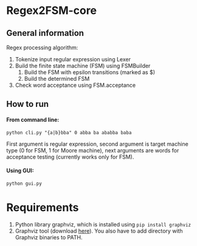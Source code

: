 # Regex2FSM-core

## General information

Regex processing algorithm:

1. Tokenize input regular expression using Lexer
2. Build the finite state machine (FSM) using FSMBuilder
    1. Build the FSM with epsilon transitions (marked as $)
    2. Build the determined FSM
3. Check word acceptance using FSM.acceptance

## How to run

#### From command line:
```
python cli.py "{a|b}bba" 0 abba ba ababba baba
```
First argument is regular expression, second argument is target machine type (0 for FSM, 1 for Moore machine), next arguments are words for acceptance testing (currently works only for FSM).

#### Using GUI:
```
python gui.py
```

# Requirements

1. Python library graphviz, which is installed using ```pip install graphviz```
2. Graphviz tool (download [here](http://www.graphviz.org/Download..php)). You also have to add directory with Graphviz binaries to PATH.
